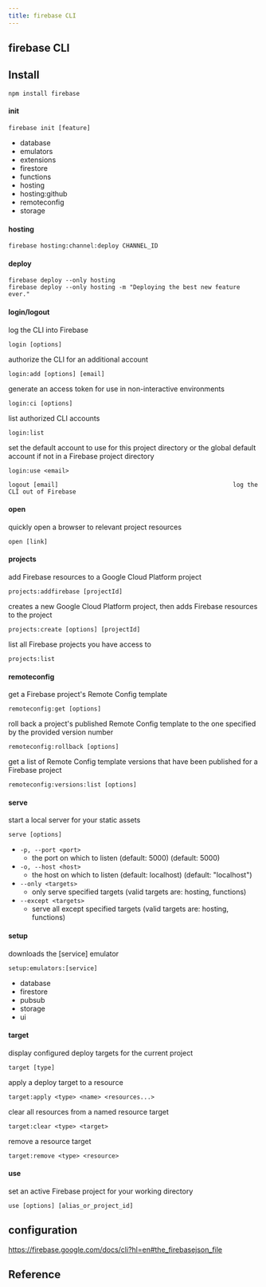 ```yaml
---
title: firebase CLI
---
```


## firebase CLI

## Install

```
npm install firebase
```


#### init

```
firebase init [feature]
```

- database
- emulators
- extensions
- firestore
- functions
- hosting
- hosting:github
- remoteconfig
- storage

#### hosting


```
firebase hosting:channel:deploy CHANNEL_ID
```

#### deploy

```
firebase deploy --only hosting
firebase deploy --only hosting -m "Deploying the best new feature ever."
```

#### login/logout

log the CLI into Firebase

```
login [options]
```

authorize the CLI for an additional account

```
login:add [options] [email]
```

generate an access token for use in non-interactive environments

```
login:ci [options]
```

list authorized CLI accounts

```
login:list
```

set the default account to use for this project directory or the global default account if not in a Firebase project directory

```
login:use <email>
```


```
logout [email]                                                 log the CLI out of Firebase
```

#### open

quickly open a browser to relevant project resources

```
open [link]
```

#### projects
add Firebase resources to a Google Cloud Platform project

```
projects:addfirebase [projectId]
```

creates a new Google Cloud Platform project, then adds Firebase resources to the project

```
projects:create [options] [projectId]

```

list all Firebase projects you have access to

```
projects:list
```

#### remoteconfig

get a Firebase project's Remote Config template

```
remoteconfig:get [options]
```

roll back a project's published Remote Config template to the one specified by the provided version number

```
remoteconfig:rollback [options]
```

get a list of Remote Config template versions that have been published for a Firebase project

```
remoteconfig:versions:list [options]
```

#### serve

start a local server for your static assets

```
serve [options]
```
- `-p, --port <port>`
    - the port on which to listen (default: 5000) (default: 5000)
- `-o, --host <host>`
    - the host on which to listen (default: localhost) (default: "localhost")
- `--only <targets>`
    - only serve specified targets (valid targets are: hosting, functions)
- `--except <targets>`
    - serve all except specified targets (valid targets are: hosting, functions)

#### setup

downloads the [service] emulator

```
setup:emulators:[service]
```

- database
- firestore
- pubsub
- storage
- ui


#### target

display configured deploy targets for the current project

```
target [type]

```

apply a deploy target to a resource

```
target:apply <type> <name> <resources...>
```

clear all resources from a named resource target

```
target:clear <type> <target>
```

remove a resource target

```
target:remove <type> <resource>
```

#### use

set an active Firebase project for your working directory

```
use [options] [alias_or_project_id]
```


## configuration
https://firebase.google.com/docs/cli?hl=en#the_firebasejson_file


## Reference
